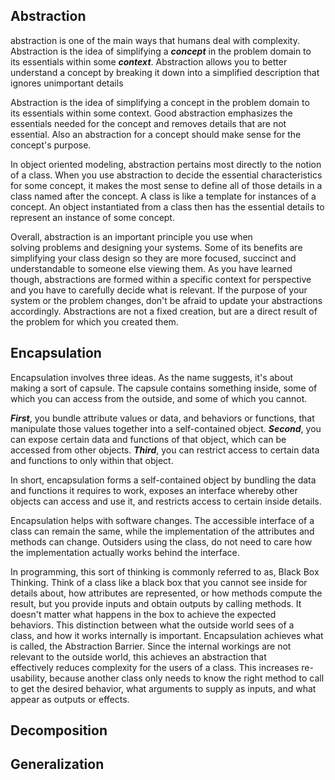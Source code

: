 ## Abstraction

abstraction is one of the main ways that humans deal with complexity. Abstraction is the idea of simplifying a ***concept*** in the problem domain to its essentials within some ***context***. Abstraction allows you to better understand a concept by breaking it down into a simplified description that ignores unimportant details 

Abstraction is the idea of simplifying a concept in the problem domain to its essentials within some context. Good abstraction emphasizes the essentials needed for the concept and removes details that are not essential. Also an abstraction for a concept should make sense for the concept's purpose.

In object oriented modeling, abstraction pertains most directly to the notion of a class. When you use abstraction to decide the essential characteristics for some concept, it makes the most sense to define all of those details in a class named after the concept. A class is like a template for instances of a concept. An object instantiated from a class then has the essential details to represent an instance of some concept. 

Overall, abstraction is an important principle you use when solving problems and designing your systems. Some of its benefits are simplifying your class design so they are more focused, succinct and understandable to someone else viewing them. As you have learned though, abstractions are formed within a specific context for perspective and you have to carefully decide what is relevant. If the purpose of your system or the problem changes, don't be afraid to update your abstractions accordingly. Abstractions are not a fixed creation, but are a direct result of the problem for which you created them.

## Encapsulation

Encapsulation involves three ideas. As the name suggests, it's about making a sort of capsule. The capsule contains something inside, some of which you can access from the outside, and some of which you cannot. 

***First***, you bundle attribute values or data, and behaviors or functions, that manipulate those values together into a self-contained object. ***Second***, you can expose certain data and functions of that object, which can be accessed from other objects. ***Third***, you can restrict access to certain data and functions to only within that object. 

In short, encapsulation forms a self-contained object by bundling the data and functions it requires to work, exposes an interface whereby other objects can access and use it, and restricts access to certain inside details.

Encapsulation helps with software changes. The accessible interface of a class can remain the same, while the implementation of the attributes and methods can change. Outsiders using the class, do not need to care how the implementation actually works behind the interface. 

In programming, this sort of thinking is commonly referred to as, Black Box Thinking. Think of a class like a black box that you cannot see inside for details about, how attributes are represented, or how methods compute the result, but you provide inputs and obtain outputs by calling methods. It doesn't matter what happens in the box to achieve the expected behaviors. This distinction between what the outside world sees of a class, and how it works internally is important. Encapsulation achieves what is called, the Abstraction Barrier. Since the internal workings are not relevant to the outside world, this achieves an abstraction that effectively reduces complexity for the users of a class. This increases re-usability, because another class only needs to know the right method to call to get the desired behavior, what arguments to supply as inputs, and what appear as outputs or effects.

## Decomposition



## Generalization
  
